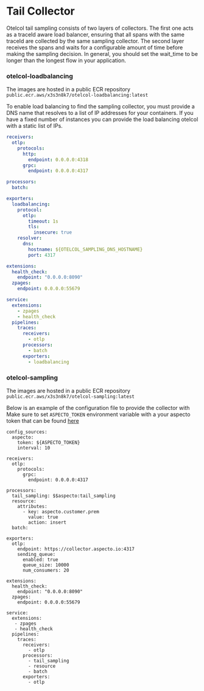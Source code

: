 # Tail Collector

Otelcol tail sampling consists of two layers of collectors. The first one acts as a traceId aware load balancer, ensuring that all spans with the same traceId are collected by the same sampling collector. 
The second layer receives the spans and waits for a configurable amount of time before making the sampling decision.
In general, you should set the wait_time to be longer than the longest flow in your application.

### otelcol-loadbalancing
The images are hosted in a public ECR repository
`public.ecr.aws/x3s3n8k7/otelcol-loadbalancing:latest`

To enable load balancing to find the sampling collector, you must provide a DNS name that resolves to a list of IP addresses for your containers. If you have a fixed number of instances you can provide the load balancing otelcol with a static list of IPs.

```yaml
receivers:
  otlp:
    protocols:
      http:
        endpoint: 0.0.0.0:4318
      grpc:
        endpoint: 0.0.0.0:4317

processors:
  batch:

exporters:
  loadbalancing:
    protocol:
      otlp:
        timeout: 1s
        tls:
          insecure: true
    resolver:
      dns:
        hostname: ${OTELCOL_SAMPLING_DNS_HOSTNAME}
        port: 4317

extensions:
  health_check:
    endpoint: "0.0.0.0:8090"
  zpages:
    endpoint: 0.0.0.0:55679

service:
  extensions: 
    - zpages
    - health_check
  pipelines:
    traces:
      receivers:
        - otlp
      processors: 
        - batch
      exporters: 
        - loadbalancing
```

### otelcol-sampling
The images are hosted in a public ECR repository
`public.ecr.aws/x3s3n8k7/otelcol-sampling:latest`

Below is an example of the configuration file to provide the collector with
Make sure to set `ASPECTO_TOKEN` environment variable with a your aspecto token that can be found [here](https://app.aspecto.io/integration/tokens)

```
config_sources:
  aspecto:
    token: ${ASPECTO_TOKEN}
    interval: 10

receivers:
  otlp:
    protocols:
      grpc:
        endpoint: 0.0.0.0:4317

processors:
  tail_sampling: $$aspecto:tail_sampling
  resource:
    attributes:
      - key: aspecto.customer.prem
        value: true
        action: insert
  batch:

exporters:
  otlp:
    endpoint: https://collector.aspecto.io:4317
    sending_queue:
      enabled: true
      queue_size: 10000
      num_consumers: 20

extensions:
  health_check:
    endpoint: "0.0.0.0:8090"
  zpages:
    endpoint: 0.0.0.0:55679

service:
  extensions:
   - zpages
   - health_check
  pipelines:
    traces:
      receivers: 
        - otlp
      processors: 
        - tail_sampling
        - resource
        - batch
      exporters: 
        - otlp
```

